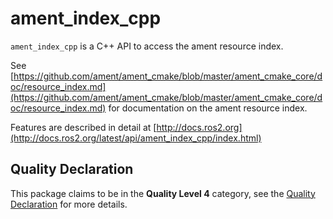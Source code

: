 # ament_index_cpp

`ament_index_cpp` is a C++ API to access the ament resource index.

See [https://github.com/ament/ament_cmake/blob/master/ament_cmake_core/doc/resource_index.md](https://github.com/ament/ament_cmake/blob/master/ament_cmake_core/doc/resource_index.md)  for documentation on the ament resource index.

Features are described in detail at [http://docs.ros2.org](http://docs.ros2.org/latest/api/ament_index_cpp/index.html)

## Quality Declaration

This package claims to be in the **Quality Level 4** category, see the [Quality Declaration](./Quality_Declaration.md) for more details.
